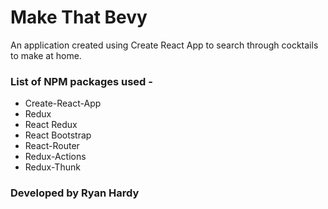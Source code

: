 # Make That Bevy

An application created using Create React App to search through cocktails to make at home.

### List of NPM packages used - 
* Create-React-App
* Redux
* React Redux
* React Bootstrap
* React-Router
* Redux-Actions
* Redux-Thunk

### Developed by Ryan Hardy
